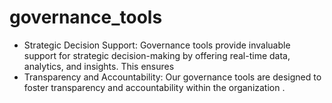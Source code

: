 # governance_tools
- Strategic Decision Support:
  Governance tools provide invaluable support for strategic decision-making
  by offering real-time data, analytics, and insights. This ensures
- Transparency and Accountability:
  Our governance tools are designed to foster transparency and accountability
  within the organization .
